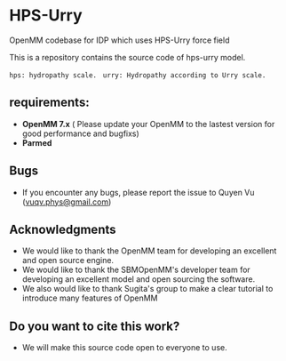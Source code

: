 # HPS-Urry

 OpenMM codebase for IDP which uses HPS-Urry force field

This is a repository contains the source code of hps-urry model.

 ```hps: hydropathy scale. ```
 ```urry: Hydropathy according to Urry scale.```
## requirements:
- **OpenMM 7.x** ( Please update your OpenMM to the lastest version for good performance and bugfixs) 
- **Parmed** 




## Bugs
- If you encounter any bugs, please report the issue to Quyen Vu (vuqv.phys@gmail.com)

## Acknowledgments

- We would like to thank the OpenMM team for developing an excellent and open source engine. 
- We would like to thank the SBMOpenMM's developer team for developing an excellent model and open sourcing the software. 
- We also would like to thank Sugita's group to make a clear tutorial to introduce many features of OpenMM

## Do you want to cite this work?
- We will make this source code open to everyone to use.
